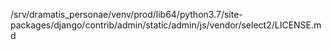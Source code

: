 /srv/dramatis_personae/venv/prod/lib64/python3.7/site-packages/django/contrib/admin/static/admin/js/vendor/select2/LICENSE.md